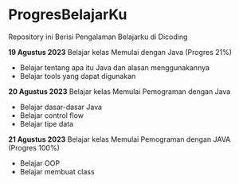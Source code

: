 # ProgresBelajarKu
Repository ini Berisi Pengalaman Belajarku di Dicoding

**19 Agustus 2023**
Belajar kelas Memulai dengan Java (Progres 21%)
* Belajar tentang apa itu Java dan alasan menggunakannya
* Belajar tools yang dapat digunakan 

**20 Agustus 2023**
Belajar kelas Memulai Pemograman dengan Java
* Belajar dasar-dasar Java
* Belajar control flow
* Belajar tipe data

**21 Agustus 2023**
Belajar kelas Memulai Pemograman dengan JAVA (Progres 100%)
* Belajar OOP
* Belajar membuat class
